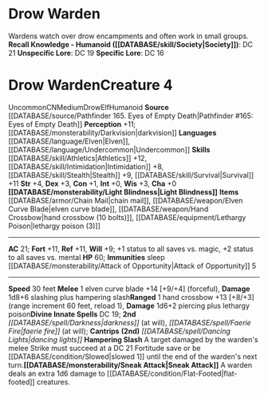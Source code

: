 ﻿---
ac: '21'
alignment: CN
charisma: '+0'
constitution: '+1'
creature_ability:
- Attack of Opportunity
- Hampering Slash
- Light Blindness
- Sneak Attack
creature_family: '[[DATABASE/monsterfamily/Drow|Drow]]'
dexterity: '+3'
fortitude: '+11'
hp: '60'
id: '1385'
immunity:
- '[[DATABASE/trait/Sleep|sleep]]'
intelligence: '+0'
land_speed: '30'
language:
- '[[DATABASE/language/Elven|Elven]]'
- '[[DATABASE/language/Undercommon|Undercommon]]'
level: '4'
max_speed: '30'
name: Drow Warden
perception: '+11'
rarity: Uncommon
reflex: '+11'
sense:
- '[[DATABASE/monsterability/Darkvision|darkvision]]'
size: Medium
skill:
- '[[DATABASE/skill/Athletics|Athletics]] +12'
- '[[DATABASE/skill/Intimidation|Intimidation]] +8'
- '[[DATABASE/skill/Stealth|Stealth]] +9'
- '[[DATABASE/skill/Survival|Survival]] +11'
source: '[[DATABASE/source/Pathfinder 165. Eyes of Empty Death|Pathfinder #165: Eyes
  of Empty Death]]'
speed:
- 30 feet
spell:
- '[[DATABASE/spell/Dancing Lights|Dancing Lights]]'
- '[[DATABASE/spell/Darkness|Darkness]]'
- '[[DATABASE/spell/Faerie Fire|Faerie Fire]]'
strength: '+4'
strength_req: '4'
strongest_save:
- Fortitude
- Reflex
trait:
- '[[DATABASE/trait/Drow|Drow]]'
- '[[DATABASE/trait/Elf|Elf]]'
- '[[DATABASE/trait/Humanoid|Humanoid]]'
- '[[DATABASE/trait/Uncommon|Uncommon]]'
type: Creature
vision: Darkvision
weakest_save:
- Will
will: '+9'
wisdom: '+3'

---
# Drow Warden

Wardens watch over drow encampments and often work in small groups.
**Recall Knowledge - Humanoid ([[DATABASE/skill/Society|Society]])**: DC 21
**Unspecific Lore**: DC 19
**Specific Lore**: DC 16

# Drow Warden<span class="item-type">Creature 4</span>

<span class="trait-uncommon item-trait">Uncommon</span><span class="trait-alignment item-trait">CN</span><span class="trait-size item-trait">Medium</span><span class="item-trait">Drow</span><span class="item-trait">Elf</span><span class="item-trait">Humanoid</span>
**Source** [[DATABASE/source/Pathfinder 165. Eyes of Empty Death|Pathfinder #165: Eyes of Empty Death]]
**Perception** +11; [[DATABASE/monsterability/Darkvision|darkvision]]
**Languages** [[DATABASE/language/Elven|Elven]], [[DATABASE/language/Undercommon|Undercommon]]
**Skills** [[DATABASE/skill/Athletics|Athletics]] +12, [[DATABASE/skill/Intimidation|Intimidation]] +8, [[DATABASE/skill/Stealth|Stealth]] +9, [[DATABASE/skill/Survival|Survival]] +11
**Str** +4, **Dex** +3, **Con** +1, **Int** +0, **Wis** +3, **Cha** +0
**[[DATABASE/monsterability/Light Blindness|Light Blindness]]**
**Items** [[DATABASE/armor/Chain Mail|chain mail]], [[DATABASE/weapon/Elven Curve Blade|elven curve blade]], [[DATABASE/weapon/Hand Crossbow|hand crossbow (10 bolts)]], [[DATABASE/equipment/Lethargy Poison|lethargy poison (3)]]

---
**AC** 21; **Fort** +11, **Ref** +11, **Will** +9; +1 status to all saves vs. magic, +2 status to all saves vs. mental
**HP** 60; **Immunities** sleep
<span class="in-box-ability">[[DATABASE/monsterability/Attack of Opportunity|Attack of Opportunity]] <span class="action-icon">5</span> </span>

---
**Speed** 30 feet
<span class="in-box-ability">**Melee** <span class="action-icon">1</span> elven curve blade +14 [+9/+4] (forceful), **Damage** 1d8+6 slashing plus hampering slash</span><span class="in-box-ability">**Ranged** <span class="action-icon">1</span> hand crossbow +13 [+8/+3] (range increment 60 feet, reload 1), **Damage** 1d6+2 piercing plus lethargy poison</span>**Divine Innate Spells** DC 19; **2nd** _[[DATABASE/spell/Darkness|darkness]]_ (at will), _[[DATABASE/spell/Faerie Fire|faerie fire]]_ (at will); **Cantrips** **(2nd)** _[[DATABASE/spell/Dancing Lights|dancing lights]]_
<span class="in-box-ability">**Hampering Slash** A target damaged by the warden's melee Strike must succeed at a DC 21 Fortitude save or be [[DATABASE/condition/Slowed|slowed 1]] until the end of the warden's next turn.</span><span class="in-box-ability">**[[DATABASE/monsterability/Sneak Attack|Sneak Attack]]** A warden deals an extra 1d6 damage to [[DATABASE/condition/Flat-Footed|flat-footed]] creatures.</span>